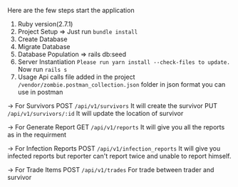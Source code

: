 Here are the few steps start the application 

1) Ruby version(2.7.1)
2) Project Setup => Just run `bundle install`
3) Create Database
4) Migrate Database
5) Database Population => rails db:seed
6) Server Instantiation
  `Please run yarn install --check-files to update.`
  Now run `rails s`
7) Usage
  Api calls file added in the project `/vendor/zombie.postman_collection.json` folder in json format you can use in postman 
  
  -> For Survivors
    POST `/api/v1/survivors` It will create the survivor 
    PUT `/api/v1/survivors/:id` It will update the location of survivor

  -> For Generate Report
    GET `/api/v1/reports` It will give you all the reports as in the requirment

  -> For Infection Reports
    POST `/api/v1/infection_reports` It will give you infected reports but reporter can't report twice and unable to report himself.

  -> For Trade Items
    POST `/api/v1/trades` For trade between trader and survivor 

